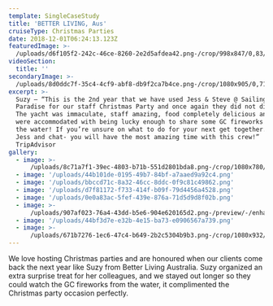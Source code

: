 ```yaml
---
template: SingleCaseStudy
title: 'BETTER LIVING, Aus'
cruiseType: Christmas Parties
date: 2018-12-01T06:24:13.123Z
featuredImage: >-
  /uploads/d6f105f2-242c-46ce-8260-2e2d5afdea42.png-/crop/998x847/0,83/-/preview/
videoSection:
  title: ''
secondaryImage: >-
  /uploads/8d0ddc7f-35c4-4cf9-abf8-db9f2ca7b4ce.png-/crop/1080x905/0,715/-/preview/
excerpt: >-
  Suzy – “This is the 2nd year that we have used Jess & Steve @ Sailing in
  Paradise for our staff Christmas Party and once again they did not disappoint!
  The yacht was immaculate, staff amazing, food completely delicious and we even
  were accommodated with being lucky enough to share some GC fireworks while on
  the water! If you’re unsure on what to do for your next get together... Call
  Jess and chat- you will have the most amazing time with this crew!”
  TripAdvisor
gallery:
  - image: >-
      /uploads/8c71a7f1-39ec-4803-b71b-551d2801bda8.png-/crop/1080x780/0,126/-/preview/
  - image: '/uploads/44b101de-0195-49b7-84bf-a7aaed9a92c4.png'
  - image: '/uploads/bbccd71c-8a32-46cc-8ddc-0f9c81c49862.png'
  - image: '/uploads/d7f81172-f733-414f-b09f-79d4456a4528.png'
  - image: '/uploads/0e0a83ac-5fef-439e-876a-71d5d9d8f02b.png'
  - image: >-
      /uploads/907af023-76a4-43dd-b5e6-904e620165d2.png-/preview/-/enhance/66/
  - image: '/uploads/44bf3d7e-e32b-4e15-ba73-e0906567a739.png'
  - image: >-
      /uploads/671b7276-1ec6-47c4-b649-2b2c5304b9b3.png-/crop/1080x932/0,618/-/preview/
---
```

We love hosting Christmas parties and are honoured when our clients come back the next year like Suzy from Better Living Australia. Suzy organized an extra surprise treat for her colleagues, and we stayed out longer so they could watch the GC fireworks from the water, it complimented the Christmas party occasion perfectly.

